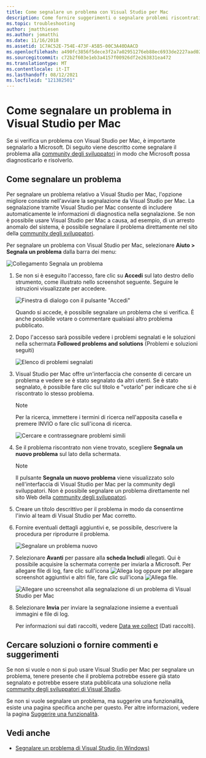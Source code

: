 ```yaml
---
title: Come segnalare un problema con Visual Studio per Mac
description: Come fornire suggerimenti o segnalare problemi riscontrati durante l'uso di Visual Studio per Mac.
ms.topic: troubleshooting
author: jmatthiesen
ms.author: jomatthi
ms.date: 11/16/2018
ms.assetid: 1C7AC52E-754E-473F-A5B5-00C3A40DAACD
ms.openlocfilehash: a490fc3856f5dece3f2a7a02951276eb88ec6933de2227aad0211746fb5b30e6
ms.sourcegitcommit: c72b2f603e1eb3a4157f00926df2e263831ea472
ms.translationtype: MT
ms.contentlocale: it-IT
ms.lasthandoff: 08/12/2021
ms.locfileid: "121382501"
---
```

# <a name="how-to-report-a-problem-in-visual-studio-for-mac"></a>Come segnalare un problema in Visual Studio per Mac

Se si verifica un problema con Visual Studio per Mac, è importante segnalarlo a Microsoft. Di seguito viene descritto come segnalare il problema alla [community degli sviluppatori](https://aka.ms/feedback/report?space=41) in modo che Microsoft possa diagnosticarlo e risolverlo.

## <a name="how-to-report-a-problem"></a>Come segnalare un problema

Per segnalare un problema relativo a Visual Studio per Mac, l'opzione migliore consiste nell'avviare la segnalazione da Visual Studio per Mac. La segnalazione tramite Visual Studio per Mac consente di includere automaticamente le informazioni di diagnostica nella segnalazione. Se non è possibile usare Visual Studio per Mac a causa, ad esempio, di un arresto anomalo del sistema, è possibile segnalare il problema direttamente nel sito della [community degli sviluppatori](https://aka.ms/feedback/report?space=41).

Per segnalare un problema con Visual Studio per Mac, selezionare **Aiuto > Segnala un problema** dalla barra dei menu:

![Collegamento Segnala un problema](media/report-problem-image1.png)

1. Se non si è eseguito l'accesso, fare clic su **Accedi** sul lato destro dello strumento, come illustrato nello screenshot seguente. Seguire le istruzioni visualizzate per accedere.

    ![Finestra di dialogo con il pulsante "Accedi"](media/report-problem-image2.png)

    Quando si accede, è possibile segnalare un problema che si verifica. È anche possibile votare o commentare qualsiasi altro problema pubblicato.

1. Dopo l'accesso sarà possibile vedere i problemi segnalati e le soluzioni nella schermata **Followed problems and solutions** (Problemi e soluzioni seguiti)

    ![Elenco di problemi segnalati](media/report-problem-image3.png)

1. Visual Studio per Mac offre un'interfaccia che consente di cercare un problema e vedere se è stato segnalato da altri utenti. Se è stato segnalato, è possibile fare clic sul titolo e "votarlo" per indicare che si è riscontrato lo stesso problema.
   > [!NOTE]
   > Per la ricerca, immettere i termini di ricerca nell'apposita casella e premere INVIO o fare clic sull'icona di ricerca.

   ![Cercare e contrassegnare problemi simili](media/report-problem-image4.png)

1. Se il problema riscontrato non viene trovato, scegliere **Segnala un nuovo problema** sul lato della schermata.

   > [!NOTE]
   > Il pulsante **Segnala un nuovo problema** viene visualizzato solo nell'interfaccia di Visual Studio per Mac per la community degli sviluppatori. Non è possibile segnalare un problema direttamente nel sito Web della [community degli sviluppatori](https://aka.ms/feedback/report?space=41/).

1. Creare un titolo descrittivo per il problema in modo da consentirne l'invio al team di Visual Studio per Mac corretto.

1. Fornire eventuali dettagli aggiuntivi e, se possibile, descrivere la procedura per riprodurre il problema.

   ![Segnalare un problema nuovo](media/report-problem-image5.png)

1. Selezionare **Avanti** per passare alla **scheda Includi** allegati. Qui è possibile acquisire la schermata corrente per inviarla a Microsoft. Per allegare file di log, fare clic sull'icona ![Allega log](media/report-problem-attach-logs.png) oppure per allegare screenshot aggiuntivi e altri file, fare clic sull'icona ![Allega file](media/report-problem-attach-file.png).

   ![Allegare uno screenshot alla segnalazione di un problema di Visual Studio per Mac](media/report-problem-image6.png)

1. Selezionare **Invia** per inviare la segnalazione insieme a eventuali immagini e file di log.

   Per informazioni sui dati raccolti, vedere [Data we collect](/visualstudio/ide/developer-community-privacy#data-we-collect) (Dati raccolti).

## <a name="search-for-solutions-or-provide-feedback"></a>Cercare soluzioni o fornire commenti e suggerimenti

Se non si vuole o non si può usare Visual Studio per Mac per segnalare un problema, tenere presente che il problema potrebbe essere già stato segnalato e potrebbe essere stata pubblicata una soluzione nella [community degli sviluppatori di Visual Studio](https://aka.ms/feedback/report?space=41/).

Se non si vuole segnalare un problema, ma suggerire una funzionalità, esiste una pagina specifica anche per questo. Per altre informazioni, vedere la pagina [Suggerire una funzionalità](https://aka.ms/feedback/suggest?space=41).

## <a name="see-also"></a>Vedi anche

- [Segnalare un problema di Visual Studio (in Windows)](/visualstudio/ide/how-to-report-a-problem-with-visual-studio-2017)
